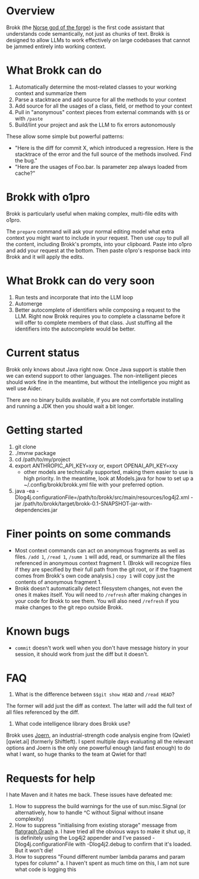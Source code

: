 # Overview

Brokk (the [Norse god of the forge](https://en.wikipedia.org/wiki/Brokkr))
is the first code assistant that understands code semantically, not just
as chunks of text.  Brokk is designed to allow LLMs to work effectively
on large codebases that cannot be jammed entirely into working context.

# What Brokk can do

1. Automatically determine the most-related classes to your working context and summarize them
1. Parse a stacktrace and add source for all the methods to your context
1. Add source for all the usages of a class, field, or method to your context
1. Pull in "anonymous" context pieces from external commands with `$$` or with `/paste`
1. Build/lint your project and ask the LLM to fix errors autonomously

These allow some simple but powerful patterns:
- "Here is the diff for commit X, which introduced a regression.  Here is the stacktrace
  of the error and the full source of the methods involved.  Find the bug."
- "Here are the usages of Foo.bar.  Is parameter zep always loaded from cache?"

# Brokk with o1pro

Brokk is particularly useful when making complex, multi-file edits with o1pro.

The `prepare` command will ask your normal editing model what extra context you might want to include
in your request.  Then use `copy` to pull all the content, including Brokk's prompts, into your clipboard.
Paste into o1pro and add your request at the bottom.  Then paste o1pro's response back into
Brokk and it will apply the edits.

# What Brokk can do very soon

1. Run tests and incorporate that into the LLM loop
1. Automerge
1. Better autocomplete of identifiers while composing a request to the LLM.
   Right now Brokk requires you to complete a classname before it will
   offer to complete members of that class.  Just stuffing all the identifiers
   into the autocomplete would be better.

# Current status

Brokk only knows about Java right now.  Once Java support is stable then
we can extend support to other languages.  The non-intelligent pieces should
work fine in the meantime, but without the intelligence you might as well
use Aider.

There are no binary builds available, if you are not comfortable installing
and running a JDK then you should wait a bit longer.

# Getting started

1. git clone
2. ./mvnw package
3. cd /path/to/my/project
3. export ANTHROPIC_API_KEY=xxy
   or, export OPENAI_API_KEY=xxy
   - other models are technically supported, making them easier to use is high priority.
     In the meantime, look at Models.java for how to set up a ~/.config/brokk/brokk.yml file with
     your preferred option.
4. java -ea -Dlog4j.configurationFile=/path/to/brokk/src/main/resources/log4j2.xml -jar /path/to/brokk/target/brokk-0.1-SNAPSHOT-jar-with-dependencies.jar

# Finer points on some commands

- Most context commands can act on anonymous fragments as well as files.  `/add 1`, `/read 1`, `/summ 1`
  will add, read, or summarize all the files referenced in anonymous context fragment 1.
  (Brokk will recognize files
  if they are specified by their full path from the git root, or if the fragment comes from Brokk's
  own code analysis.)
  `copy 1` will copy just the contents of anonymous fragment 1.
- Brokk doesn't automatically detect filesystem changes, not even the ones it makes itself.
  You will need to `/refresh` after making changes in your code for Brokk to see them.  You will
  also need `/refresh` if you make changes to the git repo outside Brokk.

# Known bugs

- `commit` doesn't work well when you don't have message history in your session, it should work
  from just the diff but it doesn't.

# FAQ

1. What is the difference between `$$git show HEAD` and `/read HEAD`?

The former will add just the diff as context.  The latter will add
the full text of all files referenced by the diff.

1. What code intelligence library does Brokk use?

Brokk uses [Joern](https://github.com/joernio/joern), an industrial-strength code analysis engine from (Qwiet)[qwiet.ai] (formerly Shiftleft).  I spent multiple days evaluating all the relevant options and Joern is the only one powerful enough (and fast enough) to do what I want, so huge thanks to the team at Qwiet for that!

# Requests for help

I hate Maven and it hates me back.  These issues have defeated me:
1. How to suppress the build warnings for the use of sun.misc.Signal
   (or alternatively, how to handle ^C without Signal without insane complexity)
2. How to suppress "initialising from existing storage" message from [flatgraph.Graph](https://github.com/joernio/flatgraph/blob/4b0057cdf22458fe13873d315a86c9e939752e03/core/src/main/scala/flatgraph/Graph.scala#L29)
  a. I have tried all the obvious ways to make it shut up, it is definitely using the Log4j2 appender and I've passed -Dlog4j.configurationFile with -Dlog4j2.debug to confirm that it's loaded. But it won't die!
3. How to suppress "Found different number lambda params and param types for column"
  a. I haven't spent as much time on this, I am not sure what code is logging this
